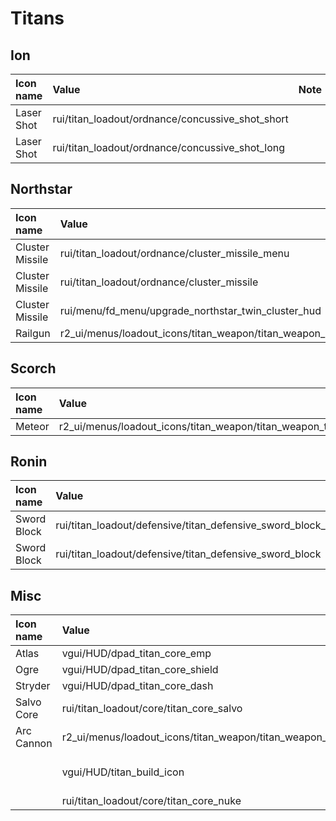 # Titans

## Ion

| Icon name | Value | Note |
| :--- | :--- | :--- |
| Laser Shot | rui/titan\_loadout/ordnance/concussive\_shot\_short |  |
| Laser Shot | rui/titan\_loadout/ordnance/concussive\_shot\_long |  |

## Northstar

| Icon name | Value | Note |
| :--- | :--- | :--- |
| Cluster Missile | rui/titan\_loadout/ordnance/cluster\_missile\_menu |  |
| Cluster Missile | rui/titan\_loadout/ordnance/cluster\_missile |  |
| Cluster Missile | rui/menu/fd\_menu/upgrade\_northstar\_twin\_cluster\_hud | FD content |
| Railgun | r2\_ui/menus/loadout\_icons/titan\_weapon/titan\_weapon\_railgun |  |

## Scorch

| Icon name | Value | Note |
| :--- | :--- | :--- |
| Meteor  | r2\_ui/menus/loadout\_icons/titan\_weapon/titan\_weapon\_thermite\_cannon |  |

## Ronin

| Icon name | Value | Note |
| :--- | :--- | :--- |
| Sword Block | rui/titan\_loadout/defensive/titan\_defensive\_sword\_block\_menu |  |
| Sword Block | rui/titan\_loadout/defensive/titan\_defensive\_sword\_block |  |

## Misc

| Icon name | Value | Note |
| :--- | :--- | :--- |
| Atlas | vgui/HUD/dpad\_titan\_core\_emp |  |
| Ogre | vgui/HUD/dpad\_titan\_core\_shield |  |
| Stryder | vgui/HUD/dpad\_titan\_core\_dash |  |
| Salvo Core | rui/titan\_loadout/core/titan\_core\_salvo |  |
| Arc Cannon | r2\_ui/menus/loadout\_icons/titan\_weapon/titan\_weapon\_arc\_cannon | 40MM icon |
|  | vgui/HUD/titan\_build\_icon | Time earned icon |
|  | rui/titan\_loadout/core/titan\_core\_nuke |  |

